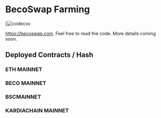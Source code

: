 # BecoSwap Farming

[![codecov](https://codecov.io/gh/becoswap/nft-contracts/branch/master/graph/badge.svg?token=5XMLP74IR0)

https://becoswap.com. Feel free to read the code. More details coming soon.

## Deployed Contracts / Hash
### ETH MAINNET

### BECO MAINNET

### BSCMAINNET

### KARDIACHAIN MAINNET
